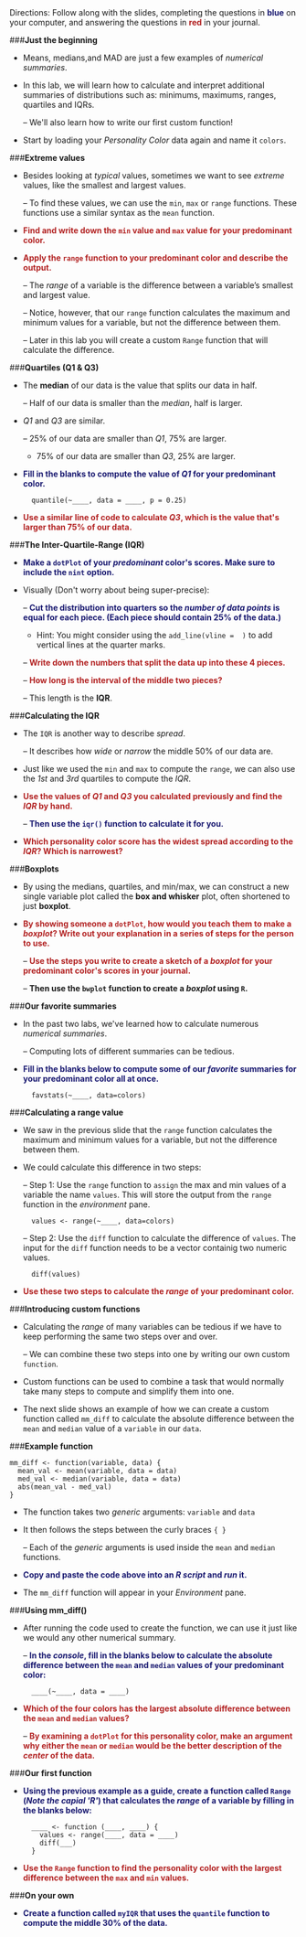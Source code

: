 ##
Directions: Follow along with the slides, completing the questions in <span style="color:midnightblue;">**blue**</span> on your computer, and answering the questions in <span style="color:firebrick;">**red**</span> in your journal.

###**Just the beginning**
* Means, medians,and MAD are just a few examples of *numerical summaries*.

* In this lab, we will learn how to calculate and interpret additional summaries of distributions
    such as: minimums, maximums, ranges, quartiles and IQRs.

    – We'll also learn how to write our first custom function!

* Start by loading your *Personality Color* data again and name it ```colors```.

###**Extreme values**
* Besides looking at *typical* values, sometimes we want to see *extreme* values, like the smallest
and largest values.

    – To find these values, we can use the ```min```, ```max``` or ```range``` functions. These functions use a similar syntax as the ```mean``` function.

* <span style="color:firebrick;">**Find and write down the ```min``` value and ```max``` value for your predominant color.**</span>

* <span style="color:firebrick;">**Apply the ```range``` function to your predominant color and describe the output.**</span>

    – The *range* of a variable is the difference between a variable’s smallest and largest value.

    – Notice, however, that our ```range``` function calculates the maximum and minimum values for a variable, but not the difference between them.

    – Later in this lab you will create a custom ```Range``` function that will calculate the difference.


###**Quartiles (Q1 & Q3)**
* The **median** of our data is the value that splits our data in half.

    – Half of our data is smaller than the *median*, half is larger.

* *Q1* and *Q3* are similar.

    – 25% of our data are smaller than *Q1*, 75% are larger.
    - 75% of our data are smaller than *Q3*, 25% are larger.

* <span style="color:midnightblue;">**Fill in the blanks to compute the value of *Q1* for your predominant color.**</span>

        quantile(~____, data = ____, p = 0.25)

* <span style="color:firebrick;">**Use a similar line of code to calculate *Q3*, which is the value that's larger than 75% of our data.**</span>    

###**The Inter-Quartile-Range (IQR)**

* <span style="color:midnightblue;">**Make a ```dotPlot``` of your *predominant* color's scores. Make sure to include the ```nint``` option.**</span>

* Visually (Don't worry about being super-precise):

    – <span style="color:midnightblue;">**Cut the distribution into quarters so the *number of data points* is equal for each piece.
    (Each piece should contain 25% of the data.)**</span>

    * Hint: You might consider using the ```add_line(vline =  )``` to add vertical lines at the quarter marks.

    – <span style="color:firebrick;">**Write down the numbers that split the data up into these 4 pieces.**</span>

    – <span style="color:firebrick;">**How long is the interval of the middle two pieces?**</span>

    – This length is the **IQR**.

###**Calculating the IQR**
* The ```IQR``` is another way to describe *spread*.

    – It describes how *wide* or *narrow* the middle 50% of our data are.

* Just like we used the ```min``` and ```max``` to compute the ```range```, we can also use the *1st* and *3rd*
quartiles to compute the *IQR*.

* <span style="color:firebrick;">**Use the values of *Q1* and *Q3* you calculated previously and find the *IQR* by hand.**</span>

    – <span style="color:midnightblue;">**Then use the ```iqr()``` function to calculate it for you.**</span>

* <span style="color:firebrick;">**Which personality color score has the widest spread according to the *IQR*? Which is
narrowest?**</span>    

###**Boxplots**

* By using the medians, quartiles, and min/max, we can construct a new single variable plot called
the **box and whisker** plot, often shortened to just **boxplot**.

* <span style="color:firebrick;">**By showing someone a ```dotPlot```, how would you teach them to make a *boxplot*? Write out
your explanation in a series of steps for the person to use.**</span>

    – <span style="color:firebrick;">**Use the steps you write to create a sketch of a *boxplot* for your predominant
    color's scores in your journal.**</span>

    – <span style="midnightblue;">**Then use the ```bwplot``` function to create a *boxplot* using ```R```.**</span>

###**Our favorite summaries**
* In the past two labs, we've learned how to calculate numerous *numerical summaries*.

    – Computing lots of different summaries can be tedious.

* <span style="color:midnightblue;">**Fill in the blanks below to compute some of our *favorite* summaries for your predominant color all
at once.**</span>

        favstats(~____, data=colors)    

###**Calculating a range value**
* We saw in the previous slide that the ```range``` function calculates the maximum and minimum
values for a variable, but not the difference between them.

* We could calculate this difference in two steps:

    – Step 1: Use the ```range``` function to ```assign``` the max and min values of a variable the name
    ```values```. This will store the output from the ```range``` function in the *environment* pane.

        values <- range(~____, data=colors)

    – Step 2: Use the ```diff``` function to calculate the difference of ```values```. The input for the ```diff``` function needs to be a vector containig two numeric values.

        diff(values)

* <span style="color:firebrick;">**Use these two steps to calculate the *range* of your predominant color.**</span>

###**Introducing custom functions**
* Calculating the *range* of many variables can be tedious if we have to keep performing the same
two steps over and over.

    – We can combine these two steps into one by writing our own custom ```function```.

* Custom functions can be used to combine a task that would normally take many steps to
compute and simplify them into one.

* The next slide shows an example of how we can create a custom function called ```mm_diff``` to
calculate the absolute difference between the ```mean``` and ```median``` value of a ```variable``` in our
```data```.

###**Example function**

    mm_diff <- function(variable, data) {
      mean_val <- mean(variable, data = data)
      med_val <- median(variable, data = data)
      abs(mean_val - med_val)
    }

* The function takes two *generic* arguments: ```variable``` and ```data```

* It then follows the steps between the curly braces ```{ }```

    – Each of the *generic* arguments is used inside the ```mean``` and ```median``` functions.

* <span style="color:midnightblue;">**Copy and paste the code above into an *R script* and *run* it.**</span>

* The ```mm_diff``` function will appear in your *Environment* pane.

###**Using mm_diff()**
* After running the code used to create the function, we can use it just like we would any other
numerical summary.

    – <span style="color:midnightblue;">**In the *console*, fill in the blanks below to calculate the absolute difference between the
    ```mean``` and ```median``` values of your predominant color:**</span>

        ____(~____, data = ____)

* <span style="color:firebrick;">**Which of the four colors has the largest absolute difference between the ```mean``` and ```median```
values?**</span>

    – <span style="color:firebrick;">**By examining a ```dotPlot``` for this personality color, make an argument why either
    the ```mean``` or ```median``` would be the better description of the *center* of the data.**</span>

###**Our first function**
* <span style="color:midnightblue;">**Using the previous example as a guide, create a function called ```Range``` (*Note the capial 'R'*) that
calculates the *range* of a variable by filling in the blanks below:**</span>

        ____ <- function (____, ____) {
          values <- range(____, data = ____)
          diff(___)
        }

* <span style="color:firebrick;">**Use the ```Range``` function to find the personality color with the largest difference between the ```max``` and ```min``` values.**</span>

###**On your own**
* <span style="color:midnightblue;">**Create a function called ```myIQR``` that uses the ```quantile``` function to compute the
middle 30% of the data.**</span>